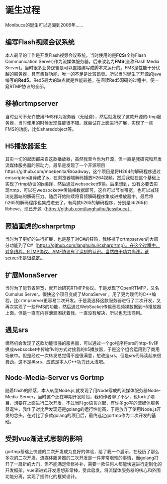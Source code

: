 # 诞生过程

Monibuca的诞生可以追溯到2006年……

## 编写Flash视频会议系统

本人最早的工作是开发Flash视频会议系统，当时使用的是**FCS**(全称Flash Communication Server)作为流媒体服务器，后来改名为**FMS**(全称Flash Media Server)。当时很多业务逻辑是可以直接编写成脚本来运行的。FMS是性能十分优越的服务器，具有集群功能，唯一的不足是比较昂贵。所以当时诞生了开源的java编写的**Red5**。Red5最大的缺点就是性能较差。在阅读Red5源码的过程中，便一窥RTMP协议的全部。

## 移植crtmpserver

当时公司不允许使用FMS作为服务器（无经费），然后就发现了这款开源的rtmp服务器，当时使用的时候发现性能很不错。就尝试在上面进行扩展，实现了一些FMS的功能，比如sharedobject等。

## H5播放器诞生

其实一切的起因都来自这款播放器，虽然我至今尚为开源，但一直是我研究和开发流媒体服务器的原动力。最早是发现了一个开源项目https://github.com/mbebenita/Broadway，这个项目是将H264的解码程序通过emscripten编译成了js，在浏览器端解码播放H264视频。然后我就在这个基础上实现了rtmp协议的js编译，然后通过websocket传输。后来想到，没有必要去实现rtmp，可以在websocket中传输裸数据即可，这样可以节省带宽，也可以减轻浏览器端的解码压力。随后开始陆续将音频解码程序集成进播放器中，最后将h265的解码程序也集成进去了。有两款h265的解码程序，分别是lib265和libhevc。现已开源（https://github.com/langhuihui/jessibuca）

## 照猫画虎的csharprtmp

当时为了更好的进行扩展，也是基于对C#的狂热，我移植了crtmpserver的大部分功能到了C#（https://github.com/langhuihui/csharprtmp）。在这个过程中，对多线程、RTMP协议、AMF协议有了深刻的认识。当然由于功力尚浅，该server不是很稳定。

## 扩展MonaServer

当时为了能节省带宽，就开始研究RTMFP协议。于是发现了OpenRTMFP，又名Cumulus Server。很快这个项目变成了MonaServer ，用了更为现代的C++编程，比crtmpserver更容易二次开发。于是我选择这款服务器进行了二次开发，又再次实现了一些FMS的功能，然后通过WebSocket传输音视频裸数据到H5播放器上面。但是一直有内存泄漏困扰着我，一直没有解决，所以也无法商用。

## 遇见srs

偶然机会发现了这款功能很强的服务器，可以通过一个go程序将srs的http-flv转换成websocket中传输flv的方式对接我的h5播放器，于是这个组合运用到了商用场景中。但是经过一次转发总觉得不是很满意，想改造srs，但是srs代码读起来很费劲，这不是黑srs，应该是本人C++功力还太浅吧。

## Node-Media-Server vs Gortmp

随着flash的陨落，本人转型Node.js,就发现了用Node写成的流媒体服务器Node-Media-Server，当时这个还在早期开发阶段，我和作者聊了不少，也fork了项目，想要在上面进行二次开发，不过当时go语言兴起，有许多go写的流媒体服务器诞生，我作了对比后发现还是golang的运行性能高，于是放弃了使用Node.js开发的念头。在对比了多款golang的项目后，最终选定gortmp作为二次开发的基础。

## 受到vue渐进式思想的影响

gortmp基础上快速的二次开发成为良好的体验，给了我一个启示，在经历了那么多次的二次开发，流媒体服务器的二次开发是一件非常艰难的事情，而golang打开了一扇新的大门，但不能满足修修补补，需要一款任何人都能快速进行定制化的开发框架。vue渐进式开发思想非常棒，受此启发，将流媒体服务器的核心和外围功能分离，实现了插件化的框架设计。